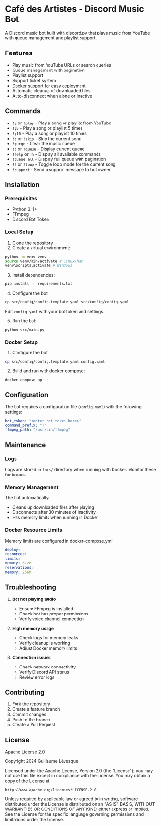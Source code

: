 # Café des Artistes - Discord Music Bot

A Discord music bot built with discord.py that plays music from YouTube with queue management and playlist support.

## Features

- Play music from YouTube URLs or search queries
- Queue management with pagination
- Playlist support
- Support ticket system
- Docker support for easy deployment
- Automatic cleanup of downloaded files
- Auto-disconnect when alone or inactive

## Commands

- `!p` or `!play` - Play a song or playlist from YouTube
- `!p5` - Play a song or playlist 5 times
- `!p10` - Play a song or playlist 10 times
- `!s` or `!skip` - Skip the current song
- `!purge` - Clear the music queue
- `!q` or `!queue` - Display current queue
- `!help` or `!h` - Display all available commands
- `!queue all` - Display full queue with pagination
- `!l` or `!loop` - Toggle loop mode for the current song
- `!support` - Send a support message to bot owner

## Installation

### Prerequisites

- Python 3.11+
- FFmpeg
- Discord Bot Token

### Local Setup

1. Clone the repository
2. Create a virtual environment:

```bash
python -m venv venv
source venv/bin/activate # Linux/Mac
venv\Scripts\activate # Windows
```

3. Install dependencies:

```bash
pip install -r requirements.txt
```

4. Configure the bot:

```bash
cp src/config/config.template.yaml src/config/config.yaml
```
Edit `config.yaml` with your bot token and settings.

5. Run the bot:
```bash
python src/main.py
```

### Docker Setup

1. Configure the bot:

```bash
cp src/config/config.template.yaml config.yaml
```

2. Build and run with docker-compose:

```bash
docker-compose up -d
```

## Configuration

The bot requires a configuration file (`config.yaml`) with the following settings:

```yaml
bot_token: "<enter bot token here>"
command_prefix: "!"
ffmpeg_path: "/usr/bin/ffmpeg"
```

## Maintenance

### Logs
Logs are stored in `logs/` directory when running with Docker. Monitor these for issues.

### Memory Management
The bot automatically:
- Cleans up downloaded files after playing
- Disconnects after 30 minutes of inactivity
- Has memory limits when running in Docker

### Docker Resource Limits
Memory limits are configured in docker-compose.yml:

```yaml
deploy:
resources:
limits:
memory: 512M
reservations:
memory: 256M
```

## Troubleshooting

1. **Bot not playing audio**
   - Ensure FFmpeg is installed
   - Check bot has proper permissions
   - Verify voice channel connection

2. **High memory usage**
   - Check logs for memory leaks
   - Verify cleanup is working
   - Adjust Docker memory limits

3. **Connection issues**
   - Check network connectivity
   - Verify Discord API status
   - Review error logs

## Contributing

1. Fork the repository
2. Create a feature branch
3. Commit changes
4. Push to the branch
5. Create a Pull Request

## License

Apache License 2.0

Copyright 2024 Guillaume Lévesque

Licensed under the Apache License, Version 2.0 (the "License");
you may not use this file except in compliance with the License.
You may obtain a copy of the License at

    http://www.apache.org/licenses/LICENSE-2.0

Unless required by applicable law or agreed to in writing, software
distributed under the License is distributed on an "AS IS" BASIS,
WITHOUT WARRANTIES OR CONDITIONS OF ANY KIND, either express or implied.
See the License for the specific language governing permissions and
limitations under the License.